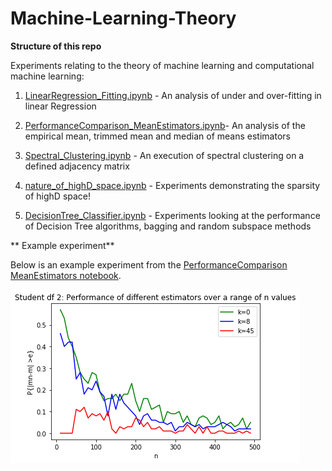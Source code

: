 # Machine-Learning-Theory

**Structure of this repo**

Experiments relating to the theory of machine learning and computational machine learning:

1. [LinearRegression_Fitting.ipynb](https://github.com/c-maine/Machine-Learning-Theory/blob/master/LinearRegression_Fitting.ipynb) - An analysis of under and over-fitting in linear Regression

2. [PerformanceComparison_MeanEstimators.ipynb](https://github.com/c-maine/Machine-Learning-Theory/blob/master/PerformanceComparison_MeanEstimators.ipynb)- An analysis of the empirical mean, trimmed mean and median of means estimators

3. [Spectral_Clustering.ipynb](https://github.com/c-maine/Machine-Learning-Theory/blob/master/Spectral_Clustering.ipynb) - An execution of spectral clustering on a defined adjacency matrix

4. [nature_of_highD_space.ipynb](https://github.com/c-maine/Machine-Learning-Theory/blob/master/nature_of_highD_space.ipynb) - Experiments demonstrating the sparsity of highD space!

5. [DecisionTree_Classifier.ipynb](https://github.com/c-maine/Machine-Learning-Theory/blob/master/DecisionTree_Classifier.ipynb) - Experiments looking at the performance of Decision Tree algorithms, bagging and random subspace methods

** Example experiment**

Below is an example experiment from the [PerformanceComparison MeanEstimators notebook](https://github.com/c-maine/Machine-Learning-Theory/blob/master/PerformanceComparison_MeanEstimators.ipynb).

![Example experiment from PerformanceComparison MeanEstimators notebook](https://github.com/c-maine/Machine-Learning-Theory/blob/master/example_ML.png)
